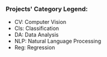 ### Projects' Category Legend:
- CV: Computer Vision
- Cls: Classification
- DA: Data Analysis
- NLP: Natural Language Processing
- Reg: Regression
